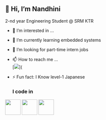 ## 👋 Hi, I’m Nandhini
2-nd year Engineering Student @ SRM KTR
- 👀 I’m interested in ...
- 🌱 I’m currently learning embedded systems
- 💞️ I’m looking for part-time intern jobs
- 📫 How to reach me ...
  <br/>[<img src="https://img.shields.io/badge/LinkedIn-0077B5?style=for-the-badge&logo=linkedin&logoColor=white" />](
- ⚡ Fun fact: I Know level-1 Japanese

  ### I code in
<img height="50" width="50" src="https://img.icons8.com/color/48/000000/python.png" /> <img height="50" width="50" src="https://img.icons8.com/color/48/000000/c-programming.png" /> <img height="50" width="50" src="https://img.icons8.com/fluent/48/000000/arduino.png"/>
